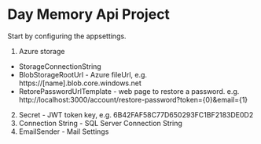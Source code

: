 # Day Memory Api Project

Start by configuring the appsettings.
1. Azure storage
- StorageConnectionString
- BlobStorageRootUrl - Azure fileUrl, e.g. https://[name].blob.core.windows.net
- RetorePasswordUrlTemplate - web page to restore a password. e.g. http://localhost:3000/account/restore-password?token={0}&email={1}
2. Secret - JWT token key, e.g. 6B42FAF58C77D650293FC1BF2183DE0D2
3. Connection String - SQL Server Connection String
4. EmailSender - Mail Settings
